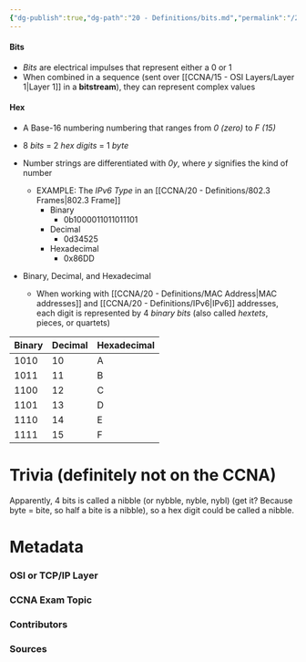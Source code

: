 ```yaml
---
{"dg-publish":true,"dg-path":"20 - Definitions/bits.md","permalink":"/20-definitions/bits/","tags":["defs_ccna"]}
---
```


#### Bits
- *Bits* are electrical impulses that represent either a 0 or 1
- When combined in a sequence (sent over [[CCNA/15 - OSI Layers/Layer 1\|Layer 1]] in a **bitstream**), they can represent complex values

#### Hex
- A Base-16 numbering numbering that ranges from *0 (zero)* to *F (15)*
- 8 *bits* = 2 *hex digits* = 1 *byte*
- Number strings are differentiated with *0y*, where *y* signifies the kind of number
	- EXAMPLE: The *IPv6 Type* in an [[CCNA/20 - Definitions/802.3 Frames\|802.3 Frame]]
		- Binary
			- 0b1000011011011101
		- Decimal
			- 0d34525
		- Hexadecimal
			- 0x86DD


- Binary, Decimal, and Hexadecimal
	- When working with [[CCNA/20 - Definitions/MAC Address\|MAC addresses]] and [[CCNA/20 - Definitions/IPv6\|IPv6]] addresses, each digit is represented by 4 *binary bits* (also called *hextets*, pieces, or quartets)

| Binary | Decimal | Hexadecimal |
| ------ | ------- | ----------- |
| 1010   | 10      | A           |
| 1011   | 11      | B           |
| 1100   | 12      | C           |
| 1101   | 13      | D           |
| 1110   | 14      | E           |
| 1111   | 15      | F           |





# Trivia (definitely not on the CCNA)
Apparently, 4 bits is called a nibble (or nybble, nyble, nybl) (get it? Because byte = bite, so half a bite is a nibble), so a hex digit could be called a nibble. 



# Metadata
### OSI or TCP/IP Layer

### CCNA Exam Topic

### Contributors

### Sources

